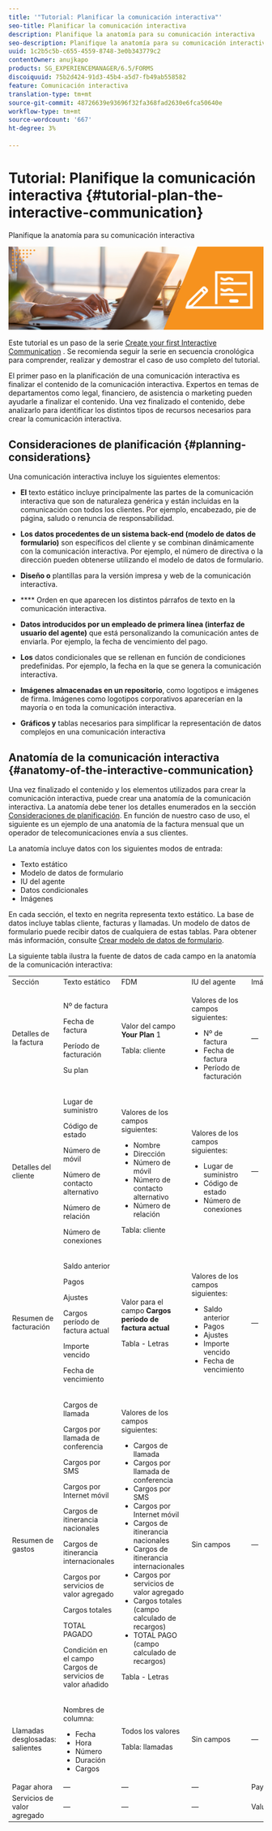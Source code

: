 ```yaml
---
title: '"Tutorial: Planificar la comunicación interactiva"'
seo-title: Planificar la comunicación interactiva
description: Planifique la anatomía para su comunicación interactiva
seo-description: Planifique la anatomía para su comunicación interactiva
uuid: 1c2b5c5b-c655-4559-8748-3e0b343779c2
contentOwner: anujkapo
products: SG_EXPERIENCEMANAGER/6.5/FORMS
discoiquuid: 75b2d424-91d3-45b4-a5d7-fb49ab558582
feature: Comunicación interactiva
translation-type: tm+mt
source-git-commit: 48726639e93696f32fa368fad2630e6fca50640e
workflow-type: tm+mt
source-wordcount: '667'
ht-degree: 3%

---
```



# Tutorial: Planifique la comunicación interactiva {#tutorial-plan-the-interactive-communication}

Planifique la anatomía para su comunicación interactiva

![02-create-adaptive-form-main-image](assets/02-create-adaptive-form-main-image.png)

Este tutorial es un paso de la serie [Create your first Interactive Communication](/help/forms/using/create-your-first-interactive-communication.md) . Se recomienda seguir la serie en secuencia cronológica para comprender, realizar y demostrar el caso de uso completo del tutorial.

El primer paso en la planificación de una comunicación interactiva es finalizar el contenido de la comunicación interactiva. Expertos en temas de departamentos como legal, financiero, de asistencia o marketing pueden ayudarle a finalizar el contenido. Una vez finalizado el contenido, debe analizarlo para identificar los distintos tipos de recursos necesarios para crear la comunicación interactiva.

## Consideraciones de planificación {#planning-considerations}

Una comunicación interactiva incluye los siguientes elementos:

* **El** texto estático incluye principalmente las partes de la comunicación interactiva que son de naturaleza genérica y están incluidas en la comunicación con todos los clientes. Por ejemplo, encabezado, pie de página, saludo o renuncia de responsabilidad.
* **Los datos procedentes de un sistema back-end (modelo de datos de formulario)**  son específicos del cliente y se combinan dinámicamente con la comunicación interactiva. Por ejemplo, el número de directiva o la dirección pueden obtenerse utilizando el modelo de datos de formulario.
* **Diseño o** plantillas para la versión impresa y web de la comunicación interactiva.
* **** Orden en que aparecen los distintos párrafos de texto en la comunicación interactiva.
* **Datos introducidos por un empleado de primera línea (interfaz de usuario del agente)**  que está personalizando la comunicación antes de enviarla. Por ejemplo, la fecha de vencimiento del pago.

* **Los** datos condicionales que se rellenan en función de condiciones predefinidas. Por ejemplo, la fecha en la que se genera la comunicación interactiva.
* **Imágenes almacenadas en un repositorio**, como logotipos e imágenes de firma. Imágenes como logotipos corporativos aparecerían en la mayoría o en toda la comunicación interactiva.
* **Gráficos y** tablas necesarios para simplificar la representación de datos complejos en una comunicación interactiva

## Anatomía de la comunicación interactiva {#anatomy-of-the-interactive-communication}

Una vez finalizado el contenido y los elementos utilizados para crear la comunicación interactiva, puede crear una anatomía de la comunicación interactiva. La anatomía debe tener los detalles enumerados en la sección [Consideraciones de planificación](/help/forms/using/planning-interactive-communications.md#planning-considerations). En función de nuestro caso de uso, el siguiente es un ejemplo de una anatomía de la factura mensual que un operador de telecomunicaciones envía a sus clientes.

La anatomía incluye datos con los siguientes modos de entrada:

* Texto estático
* Modelo de datos de formulario
* IU del agente
* Datos condicionales
* Imágenes

En cada sección, el texto en negrita representa texto estático. La base de datos incluye tablas cliente, facturas y llamadas. Un modelo de datos de formulario puede recibir datos de cualquiera de estas tablas. Para obtener más información, consulte [Crear modelo de datos de formulario](/help/forms/using/create-form-data-model0.md).

La siguiente tabla ilustra la fuente de datos de cada campo en la anatomía de la comunicación interactiva:

<table>
 <tbody>
  <tr>
   <td>Sección</td>
   <td>Texto estático</td>
   <td>FDM </td>
   <td>IU del agente</td>
   <td>Imágenes</td>
  </tr>
  <tr>
   <td>Detalles de la factura</td>
   <td><p>Nº de factura</p> <p>Fecha de factura</p> <p>Período de facturación</p> <p>Su plan</p> </td>
   <td><p>Valor del campo <strong>Your Plan </strong>1</p> <p>Tabla: cliente</p> </td>
   <td><p>Valores de los campos siguientes:</p>
    <ul>
     <li>Nº de factura</li>
     <li>Fecha de factura</li>
     <li>Período de facturación</li>
    </ul> <p> </p> </td>
   <td>—</td>
  </tr>
  <tr>
   <td>Detalles del cliente</td>
   <td><p>Lugar de suministro</p> <p>Código de estado</p> <p>Número de móvil</p> <p>Número de contacto alternativo</p> <p>Número de relación</p> <p>Número de conexiones</p> </td>
   <td><p>Valores de los campos siguientes:</p>
    <ul>
     <li>Nombre</li>
     <li>Dirección</li>
     <li>Número de móvil</li>
     <li>Número de contacto alternativo</li>
     <li>Número de relación</li>
    </ul> <p>Tabla: cliente</p> </td>
   <td><p>Valores de los campos siguientes:</p>
    <ul>
     <li>Lugar de suministro</li>
     <li>Código de estado</li>
     <li>Número de conexiones</li>
    </ul> </td>
   <td>—</td>
  </tr>
  <tr>
   <td>Resumen de facturación</td>
   <td><p>Saldo anterior</p> <p>Pagos</p> <p>Ajustes</p> <p>Cargos período de factura actual</p> <p>Importe vencido</p> <p>Fecha de vencimiento</p> </td>
   <td><p>Valor para el campo <strong>Cargos período de factura actual </strong></p> <p>Tabla - Letras</p> </td>
   <td><p>Valores de los campos siguientes:</p>
    <ul>
     <li>Saldo anterior</li>
     <li>Pagos</li>
     <li>Ajustes</li>
     <li>Importe vencido</li>
     <li>Fecha de vencimiento</li>
    </ul> </td>
   <td>—</td>
  </tr>
  <tr>
   <td>Resumen de gastos</td>
   <td><p>Cargos de llamada</p> <p>Cargos por llamada de conferencia</p> <p>Cargos por SMS </p> <p>Cargos por Internet móvil</p> <p>Cargos de itinerancia nacionales</p> <p>Cargos de itinerancia internacionales</p> <p>Cargos por servicios de valor agregado</p> <p>Cargos totales</p> <p>TOTAL PAGADO</p> <p>Condición en el campo Cargos de servicios de valor añadido</p> </td>
   <td><p>Valores de los campos siguientes:</p>
    <ul>
     <li>Cargos de llamada</li>
     <li>Cargos por llamada de conferencia</li>
     <li>Cargos por SMS </li>
     <li>Cargos por Internet móvil</li>
     <li>Cargos de itinerancia nacionales</li>
     <li>Cargos de itinerancia internacionales</li>
     <li>Cargos por servicios de valor agregado</li>
     <li>Cargos totales (campo calculado de recargos)</li>
     <li>TOTAL PAGO (campo calculado de recargos)</li>
    </ul> <p>Tabla - Letras</p> </td>
   <td>Sin campos</td>
   <td>—</td>
  </tr>
  <tr>
   <td>Llamadas desglosadas: salientes</td>
   <td><p>Nombres de columna:</p>
    <ul>
     <li>Fecha</li>
     <li>Hora</li>
     <li>Número</li>
     <li>Duración</li>
     <li>Cargos</li>
    </ul> </td>
   <td><p>Todos los valores</p> <p>Tabla: llamadas</p> </td>
   <td>Sin campos</td>
   <td>—</td>
  </tr>
  <tr>
   <td>Pagar ahora</td>
   <td>—</td>
   <td>—</td>
   <td>—</td>
   <td>PayNow</td>
  </tr>
  <tr>
   <td>Servicios de valor agregado</td>
   <td>—</td>
   <td>—</td>
   <td>—</td>
   <td>ValueAddedServices</td>
  </tr>
 </tbody>
</table>

